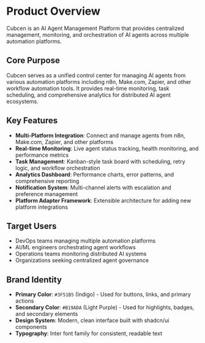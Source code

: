# Product Overview

Cubcen is an AI Agent Management Platform that provides centralized management, monitoring, and orchestration of AI agents across multiple automation platforms.

## Core Purpose

Cubcen serves as a unified control center for managing AI agents from various automation platforms including n8n, Make.com, Zapier, and other workflow automation tools. It provides real-time monitoring, task scheduling, and comprehensive analytics for distributed AI agent ecosystems.

## Key Features

- **Multi-Platform Integration**: Connect and manage agents from n8n, Make.com, Zapier, and other platforms
- **Real-time Monitoring**: Live agent status tracking, health monitoring, and performance metrics
- **Task Management**: Kanban-style task board with scheduling, retry logic, and workflow orchestration
- **Analytics Dashboard**: Performance charts, error patterns, and comprehensive reporting
- **Notification System**: Multi-channel alerts with escalation and preference management
- **Platform Adapter Framework**: Extensible architecture for adding new platform integrations

## Target Users

- DevOps teams managing multiple automation platforms
- AI/ML engineers orchestrating agent workflows
- Operations teams monitoring distributed AI systems
- Organizations seeking centralized agent governance

## Brand Identity

- **Primary Color**: `#3F51B5` (Indigo) - Used for buttons, links, and primary actions
- **Secondary Color**: `#B19ADA` (Light Purple) - Used for highlights, badges, and secondary elements
- **Design System**: Modern, clean interface built with shadcn/ui components
- **Typography**: Inter font family for consistent, readable text